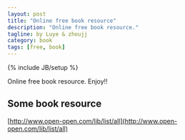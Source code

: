 ```yaml
---
layout: post
title: "Online free book resource"
description: "Online free book resource."
tagline: by Luye & zhoujj
category: book
tags: [free, book]
---
```

{% include JB/setup %}

Online free book resource. Enjoy!!

<!--more-->

## Some book resource

[http://www.open-open.com/lib/list/all](http://www.open-open.com/lib/list/all)


